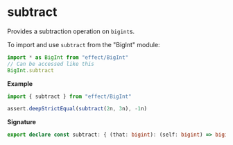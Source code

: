 # subtract

Provides a subtraction operation on `bigint`s.

To import and use `subtract` from the "BigInt" module:

```ts
import * as BigInt from "effect/BigInt"
// Can be accessed like this
BigInt.subtract
```

**Example**

```ts
import { subtract } from "effect/BigInt"

assert.deepStrictEqual(subtract(2n, 3n), -1n)
```

**Signature**

```ts
export declare const subtract: { (that: bigint): (self: bigint) => bigint; (self: bigint, that: bigint): bigint }
```
